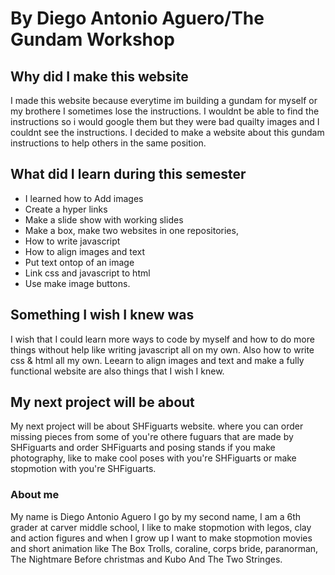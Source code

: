 # By Diego Antonio Aguero/The Gundam Workshop 

## Why did I make this website
I made this website because everytime im building a gundam for myself or my brothere I sometimes lose the 
instructions. I wouldnt be able to find the instructions so i would google them but they were bad 
quailty images and I couldnt see the instructions. I decided to make a website about this gundam instructions to help others in the same position.

## What did I learn during this semester
- I learned how to Add images
- Create a hyper links
- Make a slide show with working slides
- Make a box, make two websites in one repositories,
- How to write javascript
- How to align images and text
- Put text ontop of an image
- Link css and javascript to html
- Use make image buttons.

## Something I wish I knew was
I wish that I could learn more ways to code by myself and how to do more things without help like
writing javascript all on my own. Also how to write css & html all my own. Leearn to align
images and text and make a fully functional website are also things that I wish I knew.

## My next project will be about
My next project will be about SHFiguarts website. where you can order missing pieces from some of you're
othere fuguars that are made by SHFiguarts and order SHFiguarts and posing stands if you make 
photography, like to make cool poses with you're SHFiguarts or make stopmotion with you're SHFiguarts.


### About me
My name is Diego Antonio Aguero I go by my second name, I am a 6th grader at carver middle school, I like
to make stopmotion with legos, clay and action figures and when I grow up I want to make stopmotion movies 
and short animation like The Box Trolls, coraline, corps bride, paranorman, The Nightmare Before christmas and
Kubo And The Two Stringes.
